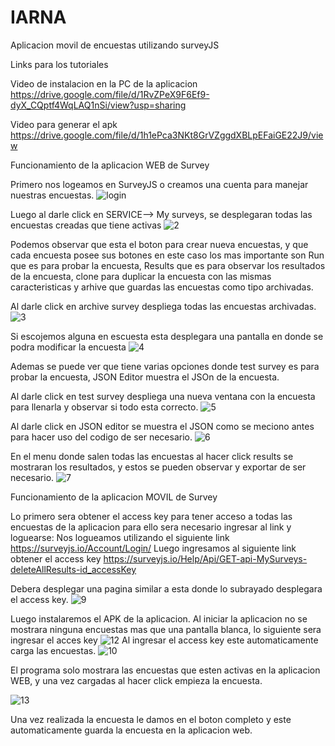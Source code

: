 # IARNA
Aplicacion movil de encuestas utilizando surveyJS


Links para los tutoriales

Video de instalacion en la PC de la aplicacion 
https://drive.google.com/file/d/1RvZPeX9F6Ef9-dyX_CQptf4WqLAQ1nSi/view?usp=sharing

Video para generar el apk
https://drive.google.com/file/d/1h1ePca3NKt8GrVZggdXBLpEFaiGE22J9/view


Funcionamiento de la aplicacion WEB de Survey


Primero nos logeamos en SurveyJS o creamos una cuenta para manejar nuestras encuestas.
![login](https://user-images.githubusercontent.com/37817818/66236801-aba72000-e6b0-11e9-82d7-2ce446f49a53.jpg)

Luego al darle click en SERVICE--> My surveys, se desplegaran todas las encuestas creadas que tiene activas
![2](https://user-images.githubusercontent.com/37817818/66237876-63d5c800-e6b3-11e9-9480-4855e2e17e5c.jpg)

Podemos observar que esta el boton para crear nueva encuestas, y que cada encuesta posee sus botones en este caso los mas importante son Run que es para probar la encuesta, Results que es para observar los resultados de la encuesta, clone para duplicar la encuesta con las mismas caracteristicas y arhive que guardas las encuestas como tipo archivadas.

Al darle click en archive survey despliega todas las encuestas archivadas.
![3](https://user-images.githubusercontent.com/37817818/66238014-c6c75f00-e6b3-11e9-8951-0350cb6f1ccc.jpg)

Si escojemos alguna en escuesta esta desplegara una pantalla en donde se podra modificar la encuesta
![4](https://user-images.githubusercontent.com/37817818/66238088-f9715780-e6b3-11e9-8f99-af66009a5524.jpg)

Ademas se puede ver que tiene varias opciones donde test survey es para probar la encuesta, JSON Editor muestra el JSOn de la encuesta.

Al darle click en test survey despliega una nueva ventana con la encuesta para llenarla y observar si todo esta correcto.
![5](https://user-images.githubusercontent.com/37817818/66238229-4ce3a580-e6b4-11e9-89fe-ea60b470429e.jpg)

Al darle click en JSON editor se muestra el JSON como se meciono antes para hacer uso del codigo de ser necesario.
![6](https://user-images.githubusercontent.com/37817818/66238244-5a992b00-e6b4-11e9-86b5-3a41a27f69c7.jpg)

En el menu donde salen todas las encuestas al hacer click results se mostraran los resultados, y estos se pueden observar y exportar de ser necesario.
![7](https://user-images.githubusercontent.com/37817818/66238359-b19f0000-e6b4-11e9-847b-b351cefd5bc6.jpg)

Funcionamiento de la aplicacion MOVIL de Survey

Lo primero sera obtener el access key para tener acceso a todas las encuestas de la aplicacion para ello sera necesario ingresar al link y loguearse:
Nos logueamos utilizando el siguiente link
https://surveyjs.io/Account/Login/
Luego ingresamos al siguiente link obtener el access key
https://surveyjs.io/Help/Api/GET-api-MySurveys-deleteAllResults-id_accessKey

Debera desplegar una pagina similar a esta donde lo subrayado desplegara el access key.
![9](https://user-images.githubusercontent.com/37817818/66238510-fc207c80-e6b4-11e9-8001-3edf18fe5e0a.jpg)

Luego instalaremos el APK de la aplicacion. Al iniciar la aplicacion no se mostrara ninguna encuestas mas que una pantalla blanca, lo siguiente sera ingresar el acces key
![12](https://user-images.githubusercontent.com/37817818/66239312-ca101a00-e6b6-11e9-956c-d2290b1f77cc.png)
Al ingresar el access key este automaticamente carga las encuestas.
![10](https://user-images.githubusercontent.com/37817818/66239349-e2803480-e6b6-11e9-98dd-fe673ecbbd0a.jpg)

El programa solo mostrara las encuestas que esten activas en la aplicacion WEB, y una vez cargadas al hacer click empieza la encuesta.

![13](https://user-images.githubusercontent.com/37817818/66239412-080d3e00-e6b7-11e9-8439-3651c0a04958.jpg)

Una vez realizada la encuesta le damos en el boton completo y este automaticamente guarda la encuesta en la aplicacion web.

